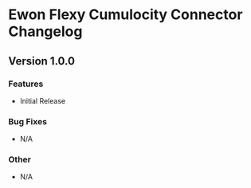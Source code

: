 # Ewon Flexy Cumulocity Connector Changelog

## Version 1.0.0
### Features
- Initial Release
### Bug Fixes
- N/A
### Other
- N/A
